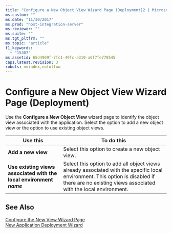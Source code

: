 ```yaml
---
title: "Configure a New Object View Wizard Page (Deployment)2 | Microsoft Docs"
ms.custom: ""
ms.date: "11/30/2017"
ms.prod: "host-integration-server"
ms.reviewer: ""
ms.suite: ""
ms.tgt_pltfrm: ""
ms.topic: "article"
f1_keywords: 
  - "15307"
ms.assetid: 65d4969f-7fc1-49fc-a310-a6f7fe778545
caps.latest.revision: 3
robots: noindex,nofollow
---
```

# Configure a New Object View Wizard Page (Deployment)
Use the **Configure a New Object View** wizard page to identify the object view associated with the application. Select the option to add a new object view or the option to use existing object views.  
  
|Use this|To do this|  
|--------------|----------------|  
|**Add a new view**|Select this option to create a new object view.|  
|**Use existing views associated with the local environment** <br /> ***name***|Select this option to add all object views already associated with the specific local environment. This option is disabled if there are no existing views associated with the local environment.|  
  
## See Also  
 [Configure the New View Wizard Page](../core/configure-the-new-view-wizard-page2.md)   
 [New Application Deployment Wizard](../core/new-application-deployment-wizard1.md)